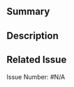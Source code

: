 ## Summary

<!-- 간단하게 요약 -->

## Description

<!-- 상세 내용 작성 -->

## Related Issue

<!-- 관련된 issue가 존재하지 않으면 단락을 삭제해 해주세요. -->
Issue Number: #N/A
<!-- issue를 해결한 PR이면 'close #이슈번호' 로 작성해주세요. -->